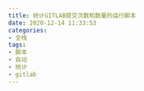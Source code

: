 ```yaml
---
title: 统计GITLAB提交次数和数量的运行脚本
date: 2020-12-14 11:33:53
categories:
- 全栈 
tags:
- 脚本
- 自动
- 统计
- gitlab
---
```

